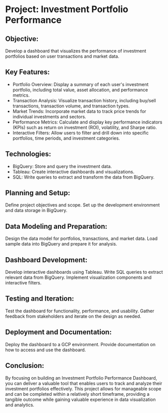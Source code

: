 # Project: Investment Portfolio Performance


## Objective:
Develop a dashboard that visualizes the performance of investment portfolios based on user transactions and market data.

## Key Features:

* Portfolio Overview: Display a summary of each user's investment portfolio, including total value, asset allocation, and performance metrics.
* Transaction Analysis: Visualize transaction history, including buy/sell transactions, transaction volume, and transaction types.
* Market Trends: Incorporate market data to track price trends for individual investments and sectors.
* Performance Metrics: Calculate and display key performance indicators (KPIs) such as return on investment (ROI), volatility, and Sharpe ratio.
* Interactive Filters: Allow users to filter and drill down into specific portfolios, time periods, and investment categories.

## Technologies:

* BigQuery: Store and query the investment data.
* Tableau: Create interactive dashboards and visualizations.
* SQL: Write queries to extract and transform the data from BigQuery.
  
## Planning and Setup:

Define project objectives and scope.
Set up the development environment and data storage in BigQuery.

## Data Modeling and Preparation:

Design the data model for portfolios, transactions, and market data.
Load sample data into BigQuery and prepare it for analysis.

## Dashboard Development:

Develop interactive dashboards using Tableau.
Write SQL queries to extract relevant data from BigQuery.
Implement visualization components and interactive filters.

## Testing and Iteration:

Test the dashboard for functionality, performance, and usability.
Gather feedback from stakeholders and iterate on the design as needed.

## Deployment and Documentation:

Deploy the dashboard to a GCP environment.
Provide documentation on how to access and use the dashboard.

## Conclusion:
By focusing on building an Investment Portfolio Performance Dashboard, you can deliver a valuable tool that enables users to track and analyze their investment portfolios effectively. This project allows for manageable scope and can be completed within a relatively short timeframe, providing a tangible outcome while gaining valuable experience in data visualization and analytics.
